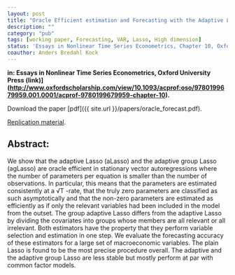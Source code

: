 ```yaml
---
layout: post
title: "Oracle Efficient estimation and Forecasting with the Adaptive Lasso and the Adaptive Group Lasso in Vector Autoregressions."
description: ""
category: "pub"
tags: [working paper, Forecasting, VAR, Lasso, High dimension]
status: 'Essays in Nonlinear Time Series Econometrics, Chapter 10, Oxford University Press, 2014.'
coauthor: Anders Bredahl Kock
---
```


**in: Essays in Nonlinear Time Series Econometrics, Oxford University Press (link)](http://www.oxfordscholarship.com/view/10.1093/acprof:oso/9780199679959.001.0001/acprof-9780199679959-chapter-10).**

Download the paper [pdf]({{ site.url }}/papers/oracle_forecast.pdf).

[Replication material](https://github.com/lcallot/lasso-macro-forecast).

## Abstract:
We show that the adaptive Lasso (aLasso) and the adaptive group Lasso (agLasso) are oracle efficient in stationary vector autoregressions where the number of parameters per equation is smaller than the number of observations. In particular, this means that the parameters are estimated consistently at a √T -rate, that the truly zero parameters are classified as such asymptotically and that the non-zero parameters are estimated as efficiently as if only the relevant variables had been included in the model from the outset. The group adaptive Lasso differs from the adaptive Lasso by dividing the covariates into groups whose members are all relevant or all irrelevant. Both estimators have the property that they perform variable selection and estimation in one step. We evaluate the forecasting accuracy of these estimators for a large set of macroeconomic variables. The plain Lasso is found to be the most precise procedure overall. The adaptive and the adaptive group Lasso are less stable but mostly perform at par with common factor models.
